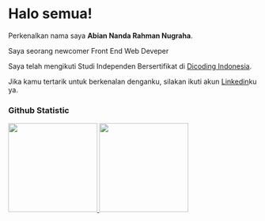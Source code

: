 # Halo semua! 
 
Perkenalkan nama saya **Abian Nanda Rahman Nugraha**.<br>
 
Saya seorang newcomer Front End Web Deveper
 
Saya telah mengikuti Studi Independen Bersertifikat di [Dicoding Indonesia](https://www.dicoding.com/).<br>
 
Jika kamu tertarik untuk berkenalan denganku, silakan ikuti akun [Linkedin](https://www.linkedin.com/in/gilang-adhan/)ku ya.
 
### Github Statistic
<p align="left">
<a href="https://github.com/abianrndev">
  <img height="180em" src="https://github-readme-stats-eight-theta.vercel.app/api?username=abianrndev&show_icons=true&theme=algolia&include_all_commits=true&count_private=true"/>
  <img height="180em" src="https://github-readme-stats-eight-theta.vercel.app/api/top-langs/?username=abianrndev&layout=compact&layout=compact&theme=algolia"/>
</a>
</p>
